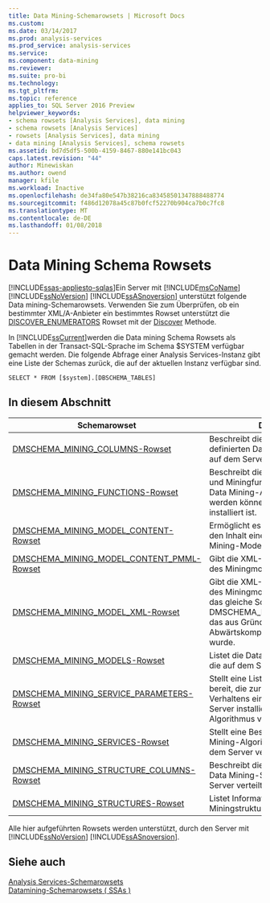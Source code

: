 ```yaml
---
title: Data Mining-Schemarowsets | Microsoft Docs
ms.custom: 
ms.date: 03/14/2017
ms.prod: analysis-services
ms.prod_service: analysis-services
ms.service: 
ms.component: data-mining
ms.reviewer: 
ms.suite: pro-bi
ms.technology: 
ms.tgt_pltfrm: 
ms.topic: reference
applies_to: SQL Server 2016 Preview
helpviewer_keywords:
- schema rowsets [Analysis Services], data mining
- schema rowsets [Analysis Services]
- rowsets [Analysis Services], data mining
- data mining [Analysis Services], schema rowsets
ms.assetid: bd7d5df5-500b-4159-8467-880e141bc043
caps.latest.revision: "44"
author: Minewiskan
ms.author: owend
manager: kfile
ms.workload: Inactive
ms.openlocfilehash: de34fa80e547b38216ca83458501347888488774
ms.sourcegitcommit: f486d12078a45c87b0fcf52270b904ca7b0c7fc8
ms.translationtype: MT
ms.contentlocale: de-DE
ms.lasthandoff: 01/08/2018
---
```

# <a name="data-mining-schema-rowsets"></a>Data Mining Schema Rowsets
[!INCLUDE[ssas-appliesto-sqlas](../../../includes/ssas-appliesto-sqlas.md)]Ein Server mit [!INCLUDE[msCoName](../../../includes/msconame-md.md)] [!INCLUDE[ssNoVersion](../../../includes/ssnoversion-md.md)] [!INCLUDE[ssASnoversion](../../../includes/ssasnoversion-md.md)] unterstützt folgende Data mining-Schemarowsets. Verwenden Sie zum Überprüfen, ob ein bestimmter XML/A-Anbieter ein bestimmtes Rowset unterstützt die [DISCOVER_ENUMERATORS](../../../analysis-services/schema-rowsets/xml/discover-enumerators-rowset.md) Rowset mit der [Discover](../../../analysis-services/xmla/xml-elements-methods-discover.md) Methode.  
  
 In [!INCLUDE[ssCurrent](../../../includes/sscurrent-md.md)]werden die Data mining Schema Rowsets als Tabellen in der Transact-SQL-Sprache im Schema $SYSTEM verfügbar gemacht werden. Die folgende Abfrage einer Analysis Services-Instanz gibt eine Liste der Schemas zurück, die auf der aktuellen Instanz verfügbar sind.  
  
```  
SELECT * FROM [$system].[DBSCHEMA_TABLES]  
```  
  
## <a name="in-this-section"></a>In diesem Abschnitt  
  
|Schemarowset|Description|  
|-------------------|-----------------|  
|[DMSCHEMA_MINING_COLUMNS-Rowset](../../../analysis-services/schema-rowsets/data-mining/dmschema-mining-columns-rowset.md)|Beschreibt die einzelnen Spalten aller definierten Data Mining-Modelle, die auf dem Server verteilt werden.|  
|[DMSCHEMA_MINING_FUNCTIONS-Rowset](../../../analysis-services/schema-rowsets/data-mining/dmschema-mining-functions-rowset.md)|Beschreibt die Vorhersagefunktionen und Miningfunktionen, die mit jedem Data Mining-Algorithmus verwendet werden können, der auf dem Server installiert ist.|  
|[DMSCHEMA_MINING_MODEL_CONTENT-Rowset](../../../analysis-services/schema-rowsets/data-mining/dmschema-mining-model-content-rowset.md)|Ermöglicht es der Clientanwendung, den Inhalt eines trainierten Data Mining-Modells zu durchsuchen.|  
|[DMSCHEMA_MINING_MODEL_CONTENT_PMML-Rowset](../../../analysis-services/schema-rowsets/data-mining/dmschema-mining-model-content-pmml-rowset.md)|Gibt die XML-Darstellung (PMML 2.1) des Miningmodellinhalts wieder.|  
|[DMSCHEMA_MINING_MODEL_XML-Rowset](../../../analysis-services/schema-rowsets/data-mining/dmschema-mining-model-xml-rowset.md)|Gibt die XML-Struktur (PMML 2.1) des Miningmodells wieder. Dies ist das gleiche Schema wie DMSCHEMA_MINING_MODEL_PMML, das aus Gründen der Abwärtskompatibilität beibehalten wurde.|  
|[DMSCHEMA_MINING_MODELS-Rowset](../../../analysis-services/schema-rowsets/data-mining/dmschema-mining-models-rowset.md)|Listet die Data Mining-Modelle auf, die auf dem Server verteilt werden.|  
|[DMSCHEMA_MINING_SERVICE_PARAMETERS-Rowset](../../../analysis-services/schema-rowsets/data-mining/dmschema-mining-service-parameters-rowset.md)|Stellt eine Liste von Parametern bereit, die zur Konfiguration des Verhaltens eines jeden auf dem Server installierten Data Mining-Algorithmus verwendet werden kann.|  
|[DMSCHEMA_MINING_SERVICES-Rowset](../../../analysis-services/schema-rowsets/data-mining/dmschema-mining-services-rowset.md)|Stellt eine Beschreibung aller Data Mining-Algorithmen bereit, die auf dem Server verfügbar sind.|  
|[DMSCHEMA_MINING_STRUCTURE_COLUMNS-Rowset](../../../analysis-services/schema-rowsets/data-mining/dmschema-mining-structure-columns-rowset.md)|Beschreibt die einzelnen Spalten aller Data Mining-Strukturen, die auf dem Server verteilt werden.|  
|[DMSCHEMA_MINING_STRUCTURES-Rowset](../../../analysis-services/schema-rowsets/data-mining/dmschema-mining-structures-rowset.md)|Listet Informationen zu Miningstrukturen auf.|  
  
 Alle hier aufgeführten Rowsets werden unterstützt, durch den Server mit [!INCLUDE[ssNoVersion](../../../includes/ssnoversion-md.md)] [!INCLUDE[ssASnoversion](../../../includes/ssasnoversion-md.md)].  
  
## <a name="see-also"></a>Siehe auch  
 [Analysis Services-Schemarowsets](../../../analysis-services/schema-rowsets/analysis-services-schema-rowsets.md)   
 [Datamining-Schemarowsets &#40; SSAs &#41;](../../../analysis-services/data-mining/data-mining-schema-rowsets-ssas.md)  
  
  
